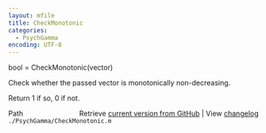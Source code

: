 ```yaml
---
layout: mfile
title: CheckMonotonic
categories:
  - PsychGamma
encoding: UTF-8
---
```


bool = CheckMonotonic\(vector\)

Check whether the passed vector is monotonically non-decreasing.

Return 1 if so, 0 if not.


<div class="code_header" style="text-align:right;">
  <span style="float:left;">Path&nbsp;&nbsp;</span> <span class="counter">Retrieve <a href=
  "https://raw.github.com/Psychtoolbox-3/Psychtoolbox-3/beta/./PsychGamma/CheckMonotonic.m">current version from GitHub</a> | View <a href=
  "https://github.com/Psychtoolbox-3/Psychtoolbox-3/commits/beta/./PsychGamma/CheckMonotonic.m">changelog</a></span>
</div>
<div class="code">
  <code>./PsychGamma/CheckMonotonic.m</code>
</div>
